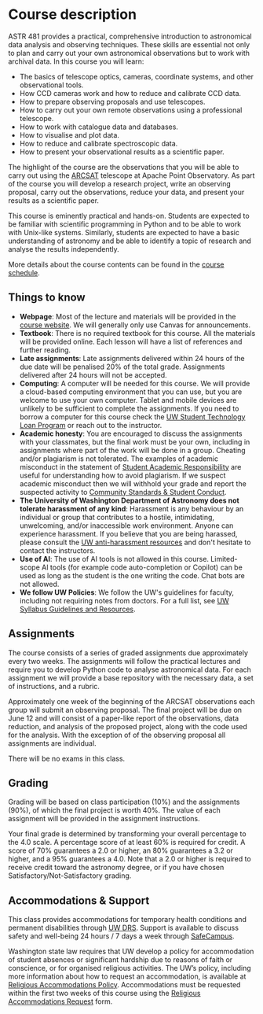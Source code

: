 # Course description

ASTR 481 provides a practical, comprehensive introduction to astronomical data analysis and observing techniques. These skills are essential not only to plan and carry out your own astronomical observations but to work with archival data. In this course you will learn:

- The basics of telescope optics, cameras, coordinate systems, and other observational tools.
- How CCD cameras work and how to reduce and calibrate CCD data.
- How to prepare observing proposals and use telescopes.
- How to carry out your own remote observations using a professional telescope.
- How to work with catalogue data and databases.
- How to visualise and plot data.
- How to reduce and calibrate spectroscopic data.
- How to present your observational results as a scientific paper.

The highlight of the course are the observations that you will be able to carry out using the [ARCSAT](https://www.apo.nmsu.edu/Telescopes/ARCSAT/) telescope at Apache Point Observatory. As part of the course you will develop a research project, write an observing proposal, carry out the observations, reduce your data, and present your results as a scientific paper.

This course is eminently practical and hands-on. Students are expected to be familiar with scientific programming in Python and to be able to work with Unix-like systems. Similarly, students are expected to have a basic understanding of astronomy and be able to identify a topic of research and analyse the results independently.

More details about the course contents can be found in the [course schedule](schedule).

## Things to know

- **Webpage**: Most of the lecture and materials will be provided in the [course website](https://uw-astro-480.github.io). We will generally only use Canvas for announcements.
- **Textbook**: There is no required textbook for this course. All the materials will be provided online. Each lesson will have a list of references and further reading.
- **Late assignments**: Late assignments delivered within 24 hours of the due date will be penalised 20% of the total grade. Assignments delivered after 24 hours will not be accepted.
- **Computing**: A computer will be needed for this course. We will provide a cloud-based computing environment that you can use, but you are welcome to use your own computer. Tablet and mobile devices are unlikely to be sufficient to complete the assignments. If you need to borrow a computer for this course check the [UW Student Technology Loan Program](https://stlp.uw.edu) or reach out to the instructor.
- **Academic honesty**: You are encouraged to discuss the assignments with your classmates, but the final work must be your own, including in assignments where part of the work will be done in a group. Cheating and/or plagiarism is not tolerated. The examples of academic misconduct in the statement of [Student Academic Responsibility](http://depts.washington.edu/grading/pdf/AcademicResponsibility.pdf) are useful for understanding how to avoid plagiarism. If we suspect academic misconduct then we will withhold your grade and report the suspected activity to [Community Standards & Student Conduct](https://www.washington.edu/cssc/).
- **The University of Washington Department of Astronomy does not tolerate harassment of any kind**: Harassment is any behaviour by an individual or group that contributes to a hostile, intimidating, unwelcoming, and/or inaccessible work environment. Anyone can experience harassment. If you believe that you are being harassed, please consult the [UW anti-harassment resources](https://www.washington.edu/safecampus/harassment-and-sexual-harassment/) and don't hesitate to contact the instructors.
- **Use of AI**: The use of AI tools is not allowed in this course. Limited-scope AI tools (for example code auto-completion or Copilot) can be used as long as the student is the one writing the code. Chat bots are not allowed.
- **We follow UW Policies**: We follow the UW's guidelines for faculty, including not requiring notes from doctors. For a full list, see [UW Syllabus Guidelines and Resources](https://registrar.washington.edu/staffandfaculty/syllabus-guidelines/#lang).

## Assignments

The course consists of a series of graded assignments due approximately every two weeks. The assignments will follow the practical lectures and require you to develop Python code to analyse astronomical data. For each assignment we will provide a base repository with the necessary data, a set of instructions, and a rubric.

Approximately one week of the beginning of the ARCSAT observations each group will submit an observing proposal. The final project will be due on June 12 and will consist of a paper-like report of the observations, data reduction, and analysis of the proposed project, along with the code used for the analysis. With the exception of of the observing proposal all assignments are individual.

There will be no exams in this class.

## Grading

Grading will be based on class participation (10%) and the assignments (90%), of which the final project is worth 40%. The value of each assignment will be provided in the assignment instructions.

Your final grade is determined by transforming your overall percentage to the 4.0 scale. A percentage score of at least 60% is required for credit. A score of 70% guarantees a 2.0 or higher, an 80% guarantees a 3.2 or higher, and a 95% guarantees a 4.0. Note that a 2.0 or higher is required to receive credit toward the astronomy degree, or if you have chosen Satisfactory/Not-Satisfactory grading.

## Accommodations & Support

This class provides accommodations for temporary health conditions and permanent disabilities through [UW DRS](http://depts.washington.edu/uwdrs/). Support is available to discuss safety and well-being 24 hours / 7 days a week through [SafeCampus](http://www.washington.edu/safecampus/).

Washington state law requires that UW develop a policy for accommodation of student absences or significant hardship due to reasons of faith or conscience, or for organised religious activities. The UW’s policy, including more information about how to request an accommodation, is available at [Religious Accommodations Policy](https://registrar.washington.edu/staffandfaculty/religious-accommodations-policy/). Accommodations must be requested within the first two weeks of this course using the [Religious Accommodations Request](https://registrar.washington.edu/students/religious-accommodations-request/) form.
